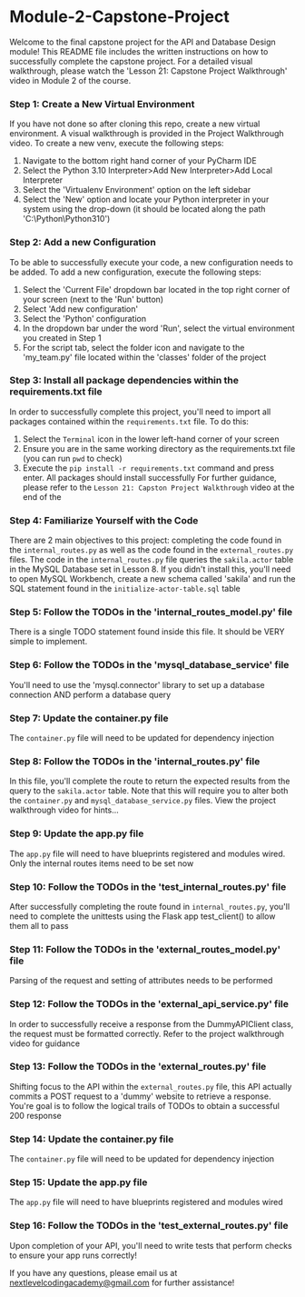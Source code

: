 # Module-2-Capstone-Project
Welcome to the final capstone project for the API and Database Design module! This README file includes the written 
instructions on how to successfully complete the capstone project. For a detailed visual walkthrough, 
please watch the 'Lesson 21: Capstone Project Walkthrough' video in Module 2 of the course.

### Step 1: Create a New Virtual Environment
If you have not done so after cloning this repo, create a new virtual environment. A visual walkthrough is provided in
the Project Walkthrough video. To create a new venv, execute the following steps:
1. Navigate to the bottom right hand corner of your PyCharm IDE
2. Select the Python 3.10 Interpreter>Add New Interpreter>Add Local Interpreter
3. Select the 'Virtualenv Environment' option on the left sidebar
4. Select the 'New' option and locate your Python interpreter in your system using the drop-down (it should 
be located along the path 'C:\Python\Python310')

### Step 2: Add a new Configuration
To be able to successfully execute your code, a new configuration needs to be added. To add a new configuration, execute
the following steps:
1. Select the 'Current File' dropdown bar located in the top right corner of your screen (next to the 'Run' button)
2. Select 'Add new configuration'
3. Select the 'Python' configuration
4. In the dropdown bar under the word 'Run', select the virtual environment you created in Step 1
5. For the script tab, select the folder icon and navigate to the 'my_team.py' file located within the 'classes' folder 
of the project

### Step 3: Install all package dependencies within the requirements.txt file
In order to successfully complete this project, you'll need to import all packages contained within the 
`requirements.txt` file. To do this:
1. Select the `Terminal` icon in the lower left-hand corner of your screen
2. Ensure you are in the same working directory as the requirements.txt file (you can run `pwd` to check)
3. Execute the `pip install -r requirements.txt` command and press enter. All packages should install successfully
For further guidance, please refer to the `Lesson 21: Capston Project Walkthrough` video at the end of the 

### Step 4: Familiarize Yourself with the Code
There are 2 main objectives to this project: completing the code found in the `internal_routes.py` as well as the code
found in the `external_routes.py` files. The code in the `internal_routes.py` file queries the `sakila.actor` table in 
the MySQL Database set in Lesson 8. If you didn't install this, you'll need to open MySQL Workbench, create a new schema
called 'sakila' and run the SQL statement found in the `initialize-actor-table.sql` table

### Step 5: Follow the TODOs in the 'internal_routes_model.py' file
There is a single TODO statement found inside this file. It should be VERY simple to implement.

### Step 6: Follow the TODOs in the 'mysql_database_service' file
You'll need to use the 'mysql.connector' library to set up a database connection AND perform a database query

### Step 7: Update the container.py file
The `container.py` file will need to be updated for dependency injection

### Step 8: Follow the TODOs in the 'internal_routes.py' file
In this file, you'll complete the route to return the expected results from the query to the `sakila.actor` table. 
Note that this will require you to alter both the `container.py` and `mysql_database_service.py` files.
View the project walkthrough video for hints...

### Step 9: Update the app.py file
The `app.py` file will need to have blueprints registered and modules wired. Only the internal routes items need to be 
set now

### Step 10: Follow the TODOs in the 'test_internal_routes.py' file
After successfully completing the route found in `internal_routes.py`, you'll need to complete the unittests using the 
Flask app test_client() to allow them all to pass

### Step 11: Follow the TODOs in the 'external_routes_model.py' file
Parsing of the request and setting of attributes needs to be performed

### Step 12: Follow the TODOs in the 'external_api_service.py' file
In order to successfully receive a response from the DummyAPIClient class, the request must be formatted correctly. 
Refer to the project walkthrough video for guidance

### Step 13: Follow the TODOs in the 'external_routes.py' file
Shifting focus to the API within the `external_routes.py` file, this API actually commits a POST request to a 'dummy' 
website to retrieve a response. You're goal is to follow the logical trails of TODOs to obtain a successful 200 response

### Step 14: Update the container.py file
The `container.py` file will need to be updated for dependency injection

### Step 15: Update the app.py file
The `app.py` file will need to have blueprints registered and modules wired

### Step 16: Follow the TODOs in the 'test_external_routes.py' file
Upon completion of your API, you'll need to write tests that perform checks to ensure your app runs correctly!

If you have any questions, please email us at nextlevelcodingacademy@gmail.com for further assistance!
